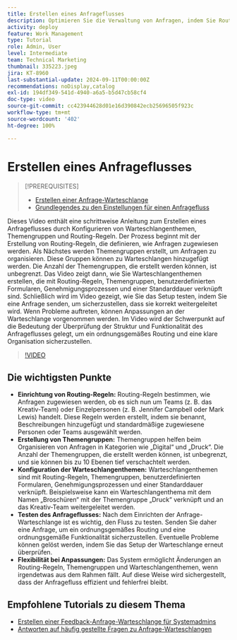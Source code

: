 ```yaml
---
title: Erstellen eines Anfrageflusses
description: Optimieren Sie die Verwaltung von Anfragen, indem Sie Routing-Regeln für effiziente Arbeitsaufträge erstellen, Anfragen mit verschachtelten Themengruppen organisieren, Warteschlangenthemen mit Workflows verknüpfen, die Anfragefluss-Funktionalität testen und flexible Anpassungen durchführen, um Genauigkeit und Effizienz sicherzustellen.
activity: deploy
feature: Work Management
type: Tutorial
role: Admin, User
level: Intermediate
team: Technical Marketing
thumbnail: 335223.jpeg
jira: KT-8960
last-substantial-update: 2024-09-11T00:00:00Z
recommendations: noDisplay,catalog
exl-id: 194df349-541d-4940-a6a5-b5d47cb58cf4
doc-type: video
source-git-commit: cc423944628d01e16d390842ecb25696505f923c
workflow-type: tm+mt
source-wordcount: '402'
ht-degree: 100%

---
```


# Erstellen eines Anfrageflusses

>[!PREREQUISITES]
>
>* [Erstellen einer Anfrage-Warteschlange](/help/manage-work/request-queues/create-a-request-queue.md)
>* [Grundlegendes zu den Einstellungen für einen Anfragefluss](/help/manage-work/request-queues/understand-settings-for-a-flow-request.md)

Dieses Video enthält eine schrittweise Anleitung zum Erstellen eines Anfrageflusses durch Konfigurieren von Warteschlangenthemen, Themengruppen und Routing-Regeln. Der Prozess beginnt mit der Erstellung von Routing-Regeln, die definieren, wie Anfragen zugewiesen werden. Als Nächstes werden Themengruppen erstellt, um Anfragen zu organisieren. Diese Gruppen können zu Warteschlangen hinzugefügt werden. Die Anzahl der Themengruppen, die erstellt werden können, ist unbegrenzt.
Das Video zeigt dann, wie Sie Warteschlangenthemen erstellen, die mit Routing-Regeln, Themengruppen, benutzerdefinierten Formularen, Genehmigungsprozessen und einer Standarddauer verknüpft sind.
Schließlich wird im Video gezeigt, wie Sie das Setup testen, indem Sie eine Anfrage senden, um sicherzustellen, dass sie korrekt weitergeleitet wird.  Wenn Probleme auftreten, können Anpassungen an der Warteschlange vorgenommen werden. Im Video wird der Schwerpunkt auf die Bedeutung der Überprüfung der Struktur und Funktionalität des Anfrageflusses gelegt, um ein ordnungsgemäßes Routing und eine klare Organisation sicherzustellen.

>[!VIDEO](https://video.tv.adobe.com/v/335223/?quality=12&learn=on&enablevpops=0)

## Die wichtigsten Punkte

* **Einrichtung von Routing-Regeln:** Routing-Regeln bestimmen, wie Anfragen zugewiesen werden, ob es sich nun um Teams (z. B. das Kreativ-Team) oder Einzelpersonen (z. B. Jennifer Campbell oder Mark Lewis) handelt. Diese Regeln werden erstellt, indem sie benannt, Beschreibungen hinzugefügt und standardmäßige zugewiesene Personen oder Teams ausgewählt werden.
* **Erstellung von Themengruppen:** Themengruppen helfen beim Organisieren von Anfragen in Kategorien wie „Digital“ und „Druck“. Die Anzahl der Themengruppen, die erstellt werden können, ist unbegrenzt, und sie können bis zu 10 Ebenen tief verschachtelt werden.
* **Konfiguration der Warteschlangenthemen:** Warteschlangenthemen sind mit Routing-Regeln, Themengruppen, benutzerdefinierten Formularen, Genehmigungsprozessen und einer Standarddauer verknüpft. Beispielsweise kann ein Warteschlangenthema mit dem Namen „Broschüren“ mit der Themengruppe „Druck“ verknüpft und an das Kreativ-Team weitergeleitet werden.
* **Testen des Anfrageflusses:** Nach dem Einrichten der Anfrage-Warteschlange ist es wichtig, den Fluss zu testen. Senden Sie daher eine Anfrage, um ein ordnungsgemäßes Routing und eine ordnungsgemäße Funktionalität sicherzustellen. Eventuelle Probleme können gelöst werden, indem Sie das Setup der Warteschlange erneut überprüfen. 
* **Flexibilität bei Anpassungen:** Das System ermöglicht Änderungen an Routing-Regeln, Themengruppen und Warteschlangenthemen, wenn irgendetwas aus dem Rahmen fällt. Auf diese Weise wird sichergestellt, dass der Anfragefluss effizient und fehlerfrei bleibt.


## Empfohlene Tutorials zu diesem Thema

* [Erstellen einer Feedback-Anfrage-Warteschlange für Systemadmins](/help/manage-work/request-queues/create-a-system-admin-feedback-request-queue.md)
* [Antworten auf häufig gestellte Fragen zu Anfrage-Warteschlangen](/help/manage-work/request-queues/request-queue-faq.md)


